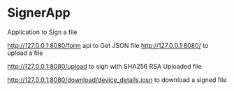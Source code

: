 # SignerApp
Application to Sign a file


http://127.0.0.1:8080/form api to Get JSON file
http://127.0.0.1:8080/ to upload a file

http://127.0.0.1:8080/upload to sigh with SHA256 RSA Uploaded file

http://127.0.0.1:8080/download/device_details.josn to download a signed file
